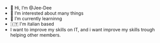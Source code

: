 

- 👋 Hi, I’m @Jee-Dee
- 👀 I’m interested about many things
- 🌱 I’m currently learninng
- :it: I'm italian based
- I want to improve my skills on IT, and i want improve my skills trough helping other members.
